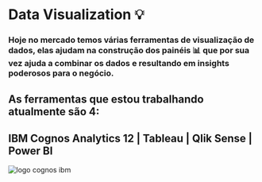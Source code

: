 # Data Visualization 💡
### Hoje no mercado temos várias ferramentas de visualização de dados, elas ajudam na construção dos painéis 📊 que por sua vez ajuda a combinar os dados e resultando em insights poderosos para o negócio.
## As ferramentas que estou trabalhando atualmente são 4: 
## IBM Cognos Analytics 12 | Tableau | Qlik Sense | Power BI


<img src="logo cognos ibm"  alt="logo cognos ibm">
